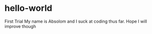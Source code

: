 # hello-world
First Trial
My name is Absolom and I suck at coding thus far. Hope I will improve though
